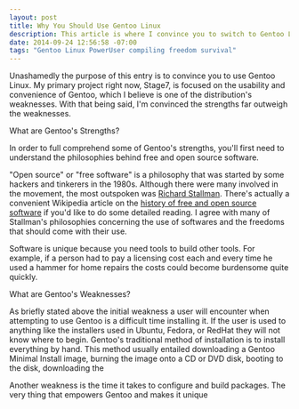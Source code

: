 ```yaml
---
layout: post
title: Why You Should Use Gentoo Linux
description: This article is where I convince you to switch to Gentoo Linux
date: 2014-09-24 12:56:58 -07:00
tags: "Gentoo Linux PowerUser compiling freedom survival"
---
```


Unashamedly the purpose of this entry is to convince you to use Gentoo Linux. My primary project right now, Stage7, is focused on the usability and convenience of Gentoo, which I believe is one of the distribution's weaknesses. With that being said, I'm convinced the strengths far outweigh the weaknesses.

What are Gentoo's Strengths?

In order to full comprehend some of Gentoo's strengths, you'll first need to understand the philosophies behind free and open source software.

"Open source" or "free software" is a philosophy that was started by some hackers and tinkerers in the 1980s. Although there were many involved in the movement, the most outspoken was [Richard Stallman](https://en.wikipedia.org/wiki/Richard_Stallman). There's actually a convenient Wikipedia article on the [history of free and open source software](https://en.wikipedia.org/wiki/History_of_free_and_open-source_software) if you'd like to do some detailed reading. I agree with many of Stallman's philosophies concerning the use of softwares and the freedoms that should come with their use.

Software is unique because you need tools to build other tools. For example, if a person had to pay a licensing cost each and every time he used a hammer for home repairs the costs could become burdensome quite quickly.

What are Gentoo's Weaknesses?

As briefly stated above the initial weakness a user will encounter when attempting to use Gentoo is a difficult time installing it. If the user is used to anything like the installers used in Ubuntu, Fedora, or RedHat they will not know where to begin. Gentoo's traditional method of installation is to install everything by hand. This method usually entailed downloading a Gentoo Minimal Install image, burning the image onto a CD or DVD disk, booting to the disk, downloading the 

Another weakness is the time it takes to configure and build packages. The very thing that empowers Gentoo and makes it unique

